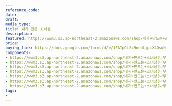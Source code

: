 ```yaml
---
reference_code: 
date: 
draft: 
media_type: 
title: 내가 만든 소녀상
description: 
featured: https://wwm3.s3.ap-northeast-2.amazonaws.com/shop/내가+만드는+소녀상(나무)/나무소녀상/1.jpg
price: 
buying_link: https://docs.google.com/forms/d/e/1FAIpQLSc9nedLjpcX4QsqHfsDClSUvnY_z8JjKZMrkfDJmnqozNUliA/viewform
components:
- https://wwm3.s3.ap-northeast-2.amazonaws.com/shop/내가+만드는+소녀상(나무)/나무소녀상/1.jpg
- https://wwm3.s3.ap-northeast-2.amazonaws.com/shop/내가+만드는+소녀상(나무)/나무소녀상/2.jpg
- https://wwm3.s3.ap-northeast-2.amazonaws.com/shop/내가+만드는+소녀상(나무)/나무소녀상/소녀상/20190905_112749.jpg
- https://wwm3.s3.ap-northeast-2.amazonaws.com/shop/내가+만드는+소녀상(나무)/나무소녀상/소녀상/20190920_160313.jpg
- https://wwm3.s3.ap-northeast-2.amazonaws.com/shop/내가+만드는+소녀상(나무)/나무소녀상/소녀상/20190920_160355.jpg
- https://wwm3.s3.ap-northeast-2.amazonaws.com/shop/내가+만드는+소녀상(나무)/나무소녀상/소녀상/20190920_160403.jpg
- https://wwm3.s3.ap-northeast-2.amazonaws.com/shop/내가+만드는+소녀상(나무)/나무소녀상/소녀상/20190929_114738.jpg
tags:
- 
---
```

